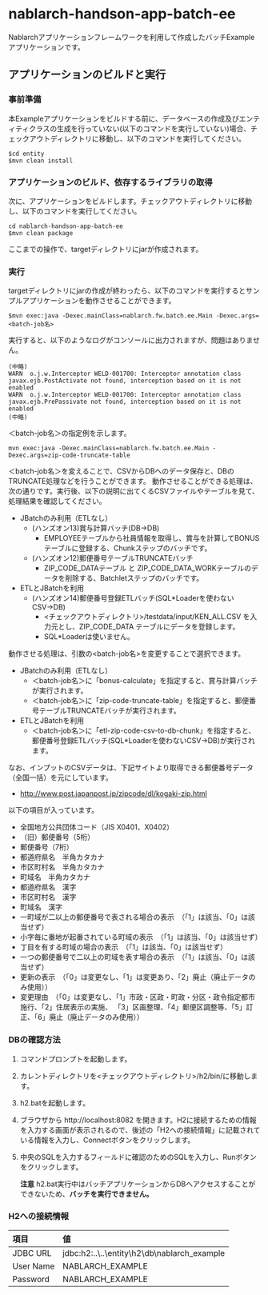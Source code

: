 nablarch-handson-app-batch-ee
===============
Nablarchアプリケーションフレームワークを利用して作成したバッチExampleアプリケーションです。

## アプリケーションのビルドと実行

### 事前準備
本Exampleアプリケーションをビルドする前に、データベースの作成及びエンティティクラスの生成を行っていない(以下のコマンドを実行していない)場合、チェックアウトディレクトリに移動し、以下のコマンドを実行してください。

    $cd entity
    $mvn clean install

### アプリケーションのビルド、依存するライブラリの取得

次に、アプリケーションをビルドします。チェックアウトディレクトリに移動し、以下のコマンドを実行してください。

    cd nablarch-handson-app-batch-ee
    $mvn clean package

ここまでの操作で、targetディレクトリにjarが作成されます。

### 実行

targetディレクトリにjarの作成が終わったら、以下のコマンドを実行するとサンプルアプリケーションを動作させることができます。

    $mvn exec:java -Dexec.mainClass=nablarch.fw.batch.ee.Main -Dexec.args=<batch-job名>

実行すると、以下のようなログがコンソールに出力されますが、問題はありません。

    (中略)
    WARN  o.j.w.Interceptor WELD-001700: Interceptor annotation class javax.ejb.PostActivate not found, interception based on it is not enabled
    WARN  o.j.w.Interceptor WELD-001700: Interceptor annotation class javax.ejb.PrePassivate not found, interception based on it is not enabled
    (中略)

＜batch-job名＞の指定例を示します。

    mvn exec:java -Dexec.mainClass=nablarch.fw.batch.ee.Main -Dexec.args=zip-code-truncate-table

＜batch-job名＞を変えることで、CSVからDBへのデータ保存と、DBのTRUNCATE処理などを行うことができます。
動作させることができる処理は、次の通りです。実行後、以下の説明に出てくるCSVファイルやテーブルを見て、処理結果を確認してください。

* JBatchのみ利用（ETLなし）
    * (ハンズオン13)賞与計算バッチ(DB→DB)
        * EMPLOYEEテーブルから社員情報を取得し、賞与を計算してBONUSテーブルに登録する、Chunkステップのバッチです。
    * (ハンズオン12)郵便番号テーブルTRUNCATEバッチ
        * ZIP_CODE_DATAテーブル と ZIP_CODE_DATA_WORKテーブルのデータを削除する、Batchletステップのバッチです。
* ETLとJBatchを利用
    * (ハンズオン14)郵便番号登録ETLバッチ(SQL*Loaderを使わないCSV→DB)
        * <チェックアウトディレクトリ>/testdata/input/KEN_ALL.CSV を入力元とし、ZIP_CODE_DATA テーブルにデータを登録します。
        * SQL*Loaderは使いません。

動作させる処理は、引数の<batch-job名>を変更することで選択できます。

* JBatchのみ利用（ETLなし）
    * ＜batch-job名＞に「bonus-calculate」を指定すると、賞与計算バッチが実行されます。
    * ＜batch-job名＞に「zip-code-truncate-table」を指定すると、郵便番号テーブルTRUNCATEバッチが実行されます。
* ETLとJBatchを利用
    * ＜batch-job名＞に「etl-zip-code-csv-to-db-chunk」を指定すると、郵便番号登録ETLバッチ(SQL*Loaderを使わないCSV→DB)が実行されます。


なお、インプットのCSVデータは、下記サイトより取得できる郵便番号データ（全国一括）を元にしています。

* http://www.post.japanpost.jp/zipcode/dl/kogaki-zip.html

以下の項目が入っています。
* 全国地方公共団体コード（JIS X0401、X0402）
* （旧）郵便番号（5桁）
* 郵便番号（7桁）
* 都道府県名　半角カタカナ
* 市区町村名　半角カタカナ
* 町域名　半角カタカナ
* 都道府県名　漢字
* 市区町村名　漢字
* 町域名　漢字
* 一町域が二以上の郵便番号で表される場合の表示　（「1」は該当、「0」は該当せず）
* 小字毎に番地が起番されている町域の表示　（「1」は該当、「0」は該当せず）
* 丁目を有する町域の場合の表示　（「1」は該当、「0」は該当せず）
* 一つの郵便番号で二以上の町域を表す場合の表示　（「1」は該当、「0」は該当せず）
* 更新の表示　（「0」は変更なし、「1」は変更あり、「2」廃止（廃止データのみ使用））
* 変更理由　（「0」は変更なし、「1」市政・区政・町政・分区・政令指定都市施行、「2」住居表示の実施、 「3」区画整理、「4」郵便区調整等、「5」訂正、「6」廃止（廃止データのみ使用））

### DBの確認方法

1. コマンドプロンプトを起動します。
1. カレントディレクトリを<チェックアウトディレクトリ>/h2/bin/に移動します。
1. h2.batを起動します。
2. ブラウザから http://localhost:8082 を開きます。H2に接続するための情報を入力する画面が表示されるので、後述の「H2への接続情報」に記載されている情報を入力し、Connectボタンをクリックします。
1. 中央のSQLを入力するフィールドに確認のためのSQLを入力し、Runボタンをクリックします。

   **注意**
   h2.bat実行中はバッチアプリケーションからDBへアクセスすることができないため、**バッチを実行できません。**

### H2への接続情報

| 項目      | 値                         |
|:----------|:---------------------------|
| JDBC URL  | jdbc:h2:..\\..\entity\h2\db\nablarch_example |
| User Name | NABLARCH_EXAMPLE           |
| Password  | NABLARCH_EXAMPLE           |
